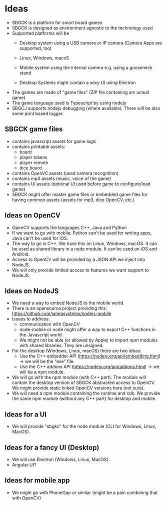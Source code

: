 # Ideas

- SBGCK is a platform for smart board games
- SBGCK is designed as environment agnostic to the technology used
- Supported platforms will be
  - Desktop system using a USB camera or IP camera (Camera Apps are supported, too)
  - Linux, Windows, macoS
  - Mobile system using the internal camera e.g. using a gooseneck stand

  - Desktop Systems might contain a sexy UI using Electron
- The games are made of "game files" (ZIP file containing am actual game)
- The game language used is Typescript by using nodejs
- SBGCJ supports nodejs debugging (where available). There will be also some print based logger.


## SBGCK game files

- contains javascript assets for game logic
- contains printable assets:
  - board
  - player tokens
  - player remote
  - dice board
- contains OpenVC assets (used camera recognition)
- contains mp3 assets (music, voice of the game)
- contains UI assets  (optional UI used before game to configure/load game)
- SBGCK might offer master game files or embedded game files for having common assets (assets for mp3, dice OpenCV, etc.)

## Ideas on OpenCV

- OpenCV supports the languages C++, Java and Python
- If we want to go with mobile, Python can't be used for writing apps, Java can't be used for iOS.
- The way to go is C++. We have this on Linux, Windows, macOS. It can be used as shared library in a node module. It can be used on iOS and Android.
- Access to OpenCV will be provided by a JSON API we inject into NodeJS.
- We will only provide limited access to features we want support to NodeJS.

## Ideas on NodeJS

- We need a way to embed NodeJS to the mobile world.
- There is an opensource project providing this: <https://github.com/janeasystems/nodejs-mobile>
- Issues to address:
   - communication with OpenCV
   - node-mobile or node might offer a way to export C++ functions in the Javascript world
   - We might not be able (or allowed by Apple) to import npm modules with shared libraries. They are unsigned.
- For the desktop (Windows, Linux, macOS) there are two ideas:
  - Use the C++ embedder API (https://nodejs.org/api/embedding.html) -> we will be the "exe" file.
  - Use the C++ addons API (https://nodejs.org/api/addons.html) -> we will be a npm module.
- We will go with the npm module (with C++ part). The module will contain the desktop version of SBGCK abstracted access to OpenCV. We might provide static linked OpenCV versions here (not sure).
- We will need a npm module containing the runtime and sdk. We provide the same npm module (without any C++ part) for desktop and mobile.

## Ideas for a UI

- We will provide "sbgkc" for the node module (CLI for Windows, Linux, MacOS).


## Ideas for a fancy UI (Desktop)

- We will use Electron (Windows, Linux, MacOS).
- Angular UI?

## Ideas for mobile app

- We might go with PhoneGap or similar (might be a pain combining that with OpenCV)

